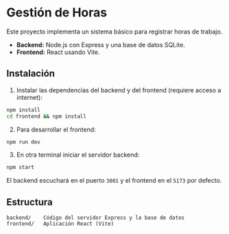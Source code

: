 # Gestión de Horas

Este proyecto implementa un sistema básico para registrar horas de trabajo.

- **Backend:** Node.js con Express y una base de datos SQLite.
- **Frontend:** React usando Vite.

## Instalación

1. Instalar las dependencias del backend y del frontend (requiere acceso a internet):

```bash
npm install
cd frontend && npm install
```

2. Para desarrollar el frontend:

```bash
npm run dev
```

3. En otra terminal iniciar el servidor backend:

```bash
npm start
```

El backend escuchará en el puerto `3001` y el frontend en el `5173` por defecto.

## Estructura

```
backend/    Código del servidor Express y la base de datos
frontend/   Aplicación React (Vite)
```
